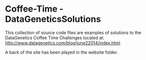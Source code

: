 Coffee-Time - DataGeneticsSolutions
===========

This collection of source code files are examples of solutions to the DataGenetics Coffee Time Challenges
located at: http://www.datagenetics.com/blog/june22014/index.html

A back of the site has been played in the website folder.

